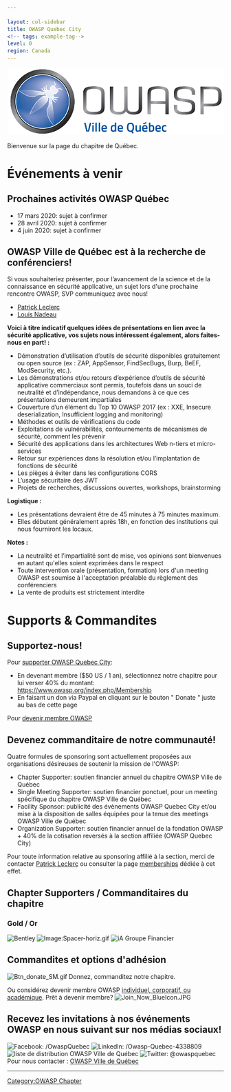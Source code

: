```yaml
---

layout: col-sidebar
title: OWASP Quebec City
<!-- tags: example-tag-->
level: 0
region: Canada
---
```



![Quebec City Chapter Logo](assets/images/ville_quebec_981x303.png)

Bienvenue sur la page du chapitre de Québec.


# Événements à venir

## **Prochaines activités OWASP Québec**

-  17 mars 2020: sujet à confirmer
-  28 avril 2020: sujet à confirmer
-  4 juin 2020: sujet à confirmer


## **OWASP Ville de Québec est à la recherche de conférenciers\!**

Si vous souhaiteriez présenter, pour l’avancement de la science et de la
connaissance en sécurité applicative, un sujet lors d'une prochaine
rencontre OWASP, SVP communiquez avec nous\!

- [Patrick Leclerc](mailto:patrick.leclerc@owasp.org)
- [Louis Nadeau](mailto:louis.nadeau@owasp.org)

**Voici à titre indicatif quelques idées de présentations en lien avec
la sécurité applicative, vos sujets nous intéressent également, alors
faites-nous en part\! :**

  - Démonstration d’utilisation d’outils de sécurité disponibles
    gratuitement ou open source (ex : ZAP, AppSensor, FindSecBugs, Burp,
    BeEF, ModSecurity, etc.).
  - Les démonstrations et/ou retours d’expérience d’outils de sécurité
    applicative commerciaux sont permis, toutefois dans un souci de
    neutralité et d’indépendance, nous demandons à ce que ces
    présentations demeurent impartiales
  - Couverture d’un élément du Top 10 OWASP 2017 (ex : XXE, Insecure
    deserialization, Insufficient logging and monitoring)
  - Méthodes et outils de vérifications du code
  - Exploitations de vulnérabilités, contournements de mécanismes de
    sécurité, comment les prévenir
  - Sécurité des applications dans les architectures Web n-tiers et
    micro-services
  - Retour sur expériences dans la résolution et/ou l’implantation de
    fonctions de sécurité
  - Les pièges à éviter dans les configurations CORS
  - L’usage sécuritaire des JWT
  - Projets de recherches, discussions ouvertes, workshops,
    brainstorming

**Logistique :**

  - Les présentations devraient être de 45 minutes à 75 minutes maximum.
  - Elles débutent généralement après 18h, en fonction des institutions
    qui nous fourniront les locaux.

**Notes :**

  - La neutralité et l’impartialité sont de mise, vos opinions sont
    bienvenues en autant qu'elles soient exprimées dans le respect
  - Toute intervention orale (présentation, formation) lors d'un meeting
    OWASP est soumise à l'acceptation préalable du règlement des
    conférenciers
  - La vente de produits est strictement interdite


# Supports & Commandites

## Supportez-nous\!

Pour [supporter OWASP Quebec
City](https://www.owasp.org/index.php/Membership):

  - En devenant membre ($50 US / 1 an), sélectionnez notre chapitre pour
    lui verser 40% du montant:
    <https://www.owasp.org/index.php/Membership>
  - En faisant un don via Paypal en cliquant sur le bouton " Donate "
    juste au bas de cette page

Pour [devenir membre
OWASP](https://www.owasp.org/index.php/Membership_Map)

## Devenez commanditaire de notre communauté\!

Quatre formules de sponsoring sont actuellement proposées aux
organisations désireuses de soutenir la mission de l'OWASP:

  - Chapter Supporter: soutien financier annuel du chapitre OWASP Ville
    de Québec
  - Single Meeting Supporter: soutien financier ponctuel, pour un
    meeting spécifique du chapitre OWASP Ville de Québec
  - Facility Sponsor: publicité des évènements OWASP Quebec City et/ou
    mise à la disposition de salles équipées pour la tenue des meetings
    OWASP Ville de Québec
  - Organization Supporter: soutien financier annuel de la fondation
    OWASP + 40% de la cotisation reversés à la section affiliée (OWASP
    Quebec City)

Pour toute information relative au sponsoring affilié à la section,
merci de contacter [Patrick Leclerc](mailto:patrick.leclerc@owasp.org)
ou consulter la page
[memberships](https://www.owasp.org/index.php/Membership) dédiée à cet
effet. <headertabs></headertabs>

## Chapter Supporters / Commanditaires du chapitre

### Gold / Or

![Bentley](Bentley_Logo_RGB_200px.png "Bentley")
![Image:Spacer-horiz.gif‎](Spacer-horiz.gif‎ "Image:Spacer-horiz.gif‎")
![iA Groupe Financier](IAGF_150x80.jpg "iA Groupe Financier")


## Commandites et options d'adhésion

![Btn_donate_SM.gif](Btn_donate_SM.gif "Btn_donate_SM.gif") Donnez,
commanditez notre chapitre.

Ou considérez devenir membre OWASP [individuel, corporatif, ou
académique](Membership "wikilink"). Prêt à devenir membre?
![Join_Now_BlueIcon.JPG](Join_Now_BlueIcon.JPG
"Join_Now_BlueIcon.JPG")

## Recevez les invitations à nos événements OWASP en nous suivant sur nos médias sociaux\!

![Facebook: /OwaspQuebec](FacebookLogo.png "Facebook: /OwaspQuebec")
![LinkedIn: /Owasp-Quebec-4338809](Linkdin.png
"LinkedIn: /Owasp-Quebec-4338809") ![liste de distribution OWASP Ville
de Québec](Mailing-list.jpg
"liste de distribution OWASP Ville de Québec") ![Twitter:
@owaspquebec](TwitterLogo.png "Twitter: @owaspquebec")
Pour nous contacter : [OWASP Ville de
Québec](mailto:patrick.leclerc@owasp.org)

-----

[Category:OWASP Chapter](Category:OWASP_Chapter "wikilink")
